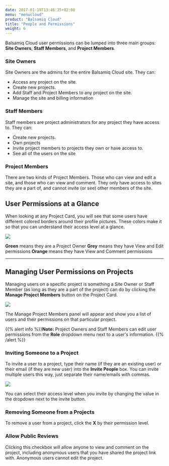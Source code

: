 ```yaml
---
date: 2017-01-19T13:46:35+02:00
menu: "menucloud"
product: "Balsamiq Cloud"
title: "People and Permissions"
weight: 6
---
```


Balsamiq Cloud user permissions can be lumped into three main groups: **Site Owners**, **Staff Members**, and **Project Members**.

### Site Owners
Site Owners are the admins for the entire Balsamiq Cloud site. They can:

- Access any project on the site.
- Create new projects.
- Add Staff and Project Members to any project on the site.
- Manage the site and billing information

### Staff Members
Staff members are project administrators for any project they have access to. They can:

- Create new projects.
- Own projects
- Invite project members to projects they own or have access to.
- See all of the users on the site

### Project Members
There are two kinds of Project Members. Those who can view and edit a site, and those who can view and comment. They only have access to sites they are a part of, and cannot invite (or see) other members of the site.

## User Permissions at a Glance

When looking at any Project Card, you will see that some users have different colored borders around their profile pictures. These colors make it so that you can understand their access level at a glance.

![](//media.balsamiq.com/img/support/docs/cloud/user-glance.png)

**Green** means they are a Project Owner
**Grey** means they have View and Edit permissions
**Orange** means they have View and Comment permissions

---

## Managing User Permissions on Projects

Managing users on a specific project is something a Site Owner or Staff Member (as long as they are a part of the project) can do by clicking the **Manage Project Members** button on the Project Card.

![](//media.balsamiq.com/img/support/docs/cloud/manage-project-members-button.png)

The Manage Project Members panel will appear and show you a list of users and their permissions on that particular project.

{{% alert info %}}**Note:** Project Owners and Staff Members can edit user permissions from the **Role** dropdown menu next to a user's information. {{% /alert %}}

### Inviting Someone to a Project

To invite a user to a project, type their name (if they are an existing user) or their email (if they are new user) into the **Invite People** box. You can invite multiple users this way, just separate their name/emails with commas.

![](//media.balsamiq.com/img/support/docs/cloud/invite-project-member.png)

You can select their access level when you invite by changing the value in the dropdown next to the invite button.

### Removing Someone from a Projects

To remove a user from a project, click the **X** by their permission level.

### Allow Public Reviews

Clicking this checkbox will allow anyone to view and comment on the project, including anonymous users that you have shared the project link with. Anonymous users cannot edit the project.
